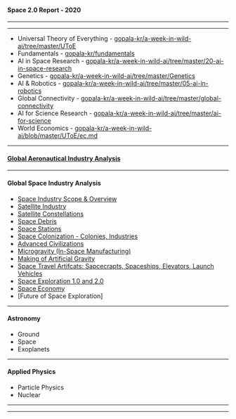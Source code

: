 
#### Space 2.0 Report - 2020

--------------------------
------------------------------

- Universal Theory of Everything - [gopala-kr/a-week-in-wild-ai/tree/master/UToE](https://github.com/gopala-kr/a-week-in-wild-ai/blob/master/UToE)
- Fundamentals - [gopala-kr/fundamentals](https://github.com/gopala-kr/fundamentals/tree/master/use-cases)
- AI in Space Research - [gopala-kr/a-week-in-wild-ai/tree/master/20-ai-in-space-research](https://github.com/gopala-kr/a-week-in-wild-ai/tree/master/20-ai-in-space-research)
- Genetics - [gopala-kr/a-week-in-wild-ai/tree/master/Genetics](https://github.com/gopala-kr/a-week-in-wild-ai/tree/master/Genetics)
- AI & Robotics - [gopala-kr/a-week-in-wild-ai/tree/master/05-ai-in-robotics](https://github.com/gopala-kr/a-week-in-wild-ai/tree/master/05-ai-in-robotics)
- Global Connectivity - [gopala-kr/a-week-in-wild-ai/tree/master/global-connectivity](https://github.com/gopala-kr/a-week-in-wild-ai/tree/master/global-connectivity)
- AI for Science Research - [gopala-kr/a-week-in-wild-ai/tree/master/ai-for-science](https://github.com/gopala-kr/a-week-in-wild-ai/tree/master/ai-for-science)
- World Economics - [gopala-kr/a-week-in-wild-ai/blob/master/UToE/ec.md](https://github.com/gopala-kr/a-week-in-wild-ai/blob/master/UToE/ec.md)

----------------
#### [Global Aeronautical Industry Analysis](https://github.com/gopala-kr/Quantum-Dots/blob/master/10-Space-2.0/g.md)

-------------------------

#### Global Space Industry Analysis

 - [Space Industry Scope & Overview](https://github.com/gopala-kr/Quantum-Dots/blob/master/10-Space-2.0/space_industry_overview.md)
 - [Satellite Industry](https://github.com/gopala-kr/Quantum-Dots/blob/master/10-Space-2.0/satellites.md)
 - [Satellite Constellations](https://github.com/gopala-kr/Quantum-Dots/blob/master/10-Space-2.0/satellite_constellation.md)
 - [Space Debris](https://github.com/gopala-kr/Quantum-Dots/blob/master/10-Space-2.0/space_debris.md)
 - [Space Stations](https://github.com/gopala-kr/Quantum-Dots/blob/master/10-Space-2.0/space_stations.md)
 - [Space Colonization - Colonies, Industries](https://github.com/gopala-kr/Quantum-Dots/blob/master/10-Space-2.0/space_colonization.md)
 - [Advanced Civilizations](https://github.com/gopala-kr/Quantum-Dots/blob/master/10-Space-2.0/advanced_civilizations.md)
 - [Microgravity (In-Space Manufacturing)](https://github.com/gopala-kr/Quantum-Dots/blob/master/10-Space-2.0/inspace_manufacturing.md)
 - [Making of Artificial Gravity](https://github.com/gopala-kr/Quantum-Dots/blob/master/10-Space-2.0/artificial_gravity.md)
 - [Space Travel Artifcats: Sapcecrapts, Spaceships, Elevators, Launch Vehicles](https://github.com/gopala-kr/Quantum-Dots/blob/master/10-Space-2.0/spacecrafts_%26_rockets.md)
 - [Space Exploration 1.0 and 2.0](https://github.com/gopala-kr/Quantum-Dots/blob/master/10-Space-2.0/space_exploration_1.0_%26_2.0.md)
 - [Space Economy](https://github.com/gopala-kr/Quantum-Dots/blob/master/10-Space-2.0/space_economy.md)
 - [Future of Space Exploration]
 
--------------------
#### Astronomy
   - Ground
   - Space
   - Exoplanets

----------------
#### Applied Physics
   - Particle Physics
   - Nuclear

----------------
---------------------------
